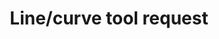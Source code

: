 ---
title: 'Line/curve tool request'
redirect_to:
  - 'https://discuss.pencil2d.org/t/line-curve-tool-request/1137'
---